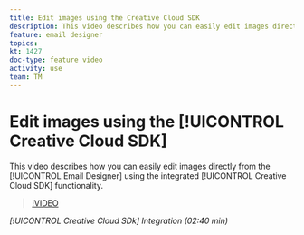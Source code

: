 ```yaml
---
title: Edit images using the Creative Cloud SDK
description: This video describes how you can easily edit images directly from the Email Designer using the integrated Adobe Creative SDK functionality.
feature: email designer
topics: 
kt: 1427
doc-type: feature video
activity: use
team: TM
---
```


# Edit images using the [!UICONTROL Creative Cloud SDK]

This video describes how you can easily edit images directly from the [!UICONTROL Email Designer] using the integrated [!UICONTROL Creative Cloud SDK] functionality.

>[!VIDEO](https://video.tv.adobe.com/v/23117?quality=12)

*[!UICONTROL Creative Cloud SDk] Integration (02:40 min)*
